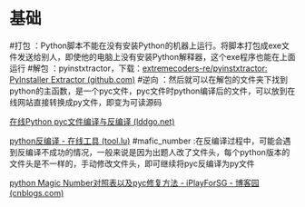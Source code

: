 # 基础
#打包 ：Python脚本不能在没有安装Python的机器上运行。将脚本打包成exe文件发送给别人，即使他的电脑上没有安装Python解释器，这个exe程序也能在上面运行
#解包 ：pyinstxtractor，下载：[extremecoders-re/pyinstxtractor: PyInstaller Extractor (github.com)](https://github.com/extremecoders-re/pyinstxtractor)
#逆向 ：然后就可以在解包的文件夹下找到python的主函数，是一个pyc文件，pyc文件时python编译后的文件，可以放到在线网站直接转换成py文件，即变为可读源码

[在线Python pyc文件编译与反编译 (lddgo.net)](https://www.lddgo.net/string/pyc-compile-decompile)

[python反编译 - 在线工具 (tool.lu)](https://tool.lu/pyc/)
#mafic_number :在反编译过程中，可能会遇到反编译不成功的情况，一般来说是因为出题人改了文件头，每个python版本的文件头是不一样的，手动修改文件头，即可继续将pyc反编译为py文件

[python Magic Number对照表以及pyc修复方法 - iPlayForSG - 博客园 (cnblogs.com)](https://www.cnblogs.com/Here-is-SG/p/15885799.html)